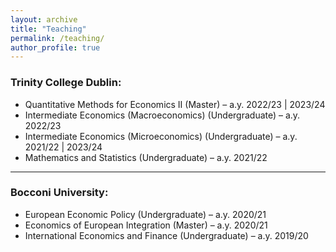 ```yaml
---
layout: archive
title: "Teaching"
permalink: /teaching/
author_profile: true
---
```


### Trinity College Dublin:
- Quantitative Methods for Economics II (Master) – a.y. 2022/23 | 2023/24
- Intermediate Economics (Macroeconomics) (Undergraduate) – a.y. 2022/23
- Intermediate Economics (Microeconomics) (Undergraduate) – a.y. 2021/22 | 2023/24
- Mathematics and Statistics (Undergraduate) – a.y. 2021/22

---

### Bocconi University:
- European Economic Policy (Undergraduate) – a.y. 2020/21
- Economics of European Integration (Master) – a.y. 2020/21
- International Economics and Finance (Undergraduate) – a.y. 2019/20
